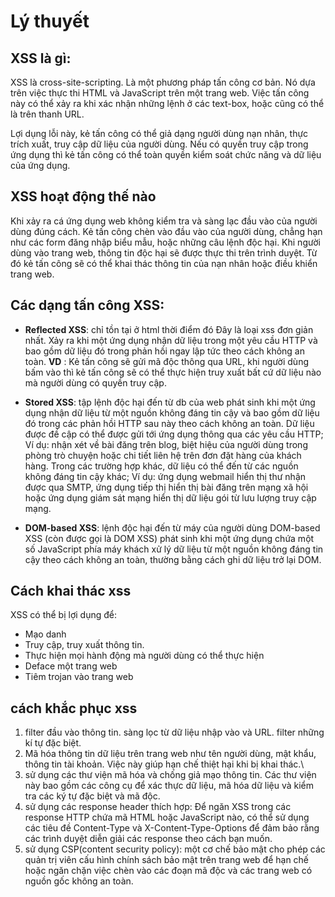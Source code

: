 # Lý thuyết

## XSS là gì: 
XSS là cross-site-scripting. Là một phương pháp tấn công cơ bản. Nó dựa trên việc thực thi HTML và JavaScript trên một trang web. Việc tấn công này có thể xảy ra khi xác nhận những lệnh ở các text-box, hoặc cũng có thể là trên thanh URL.

Lợi dụng lỗi này, kẻ tấn công có thể giả dạng người dùng nạn nhân, thực trích xuất, truy cập dữ liệu của người dùng. Nếu có quyền truy cập trong ứng dụng thì kẻ tấn công có thể toàn quyền kiểm soát chức năng và dữ liệu của ứng dụng. 

## XSS hoạt động thế nào
Khi xảy ra cá ứng dụng web không kiểm tra và sàng lạc đầu vào của người dùng đúng cách. Kẻ tấn công chèn vào đầu vào của người dùng, chẳng hạn như các form đăng nhập biểu mẫu, hoặc những câu lệnh độc hại. Khi người dùng vào trang web, thông tin độc hại sẽ được thực thi trên trình duyệt. Từ đó kẻ tấn công sẽ có thể khai thác thông tin của nạn nhân hoặc điều khiển trang web.

## Các dạng tấn công XSS:
* **Reflected XSS**: chỉ tồn tại ở html thời điểm đó 
Đây là loại xss đơn giản nhất. Xảy ra khi một ứng dụng nhận dữ liệu trong một yêu cầu HTTP và bao gồm dữ liệu đó trong phản hồi ngay lập tức theo cách không an toàn.
**VD** : Kẻ tấn công sẽ gửi mã độc thông qua URL, khi người dùng bấm vào thì kẻ tấn công sẽ có thể thực hiện truy xuất bất cứ dữ liệu nào mà người dùng có quyền truy cập.

* **Stored XSS**: tập lệnh độc hại đến từ db của web
phát sinh khi một ứng dụng nhận dữ liệu từ một nguồn không đáng tin cậy và bao gồm dữ liệu đó trong các phản hồi HTTP sau này theo cách không an toàn.
Dữ liệu được đề cập có thể được gửi tới ứng dụng thông qua các yêu cầu HTTP; Ví dụ: nhận xét về bài đăng trên blog, biệt hiệu của người dùng trong phòng trò chuyện hoặc chi tiết liên hệ trên đơn đặt hàng của khách hàng. Trong các trường hợp khác, dữ liệu có thể đến từ các nguồn không đáng tin cậy khác; Ví dụ: ứng dụng webmail hiển thị thư nhận được qua SMTP, ứng dụng tiếp thị hiển thị bài đăng trên mạng xã hội hoặc ứng dụng giám sát mạng hiển thị dữ liệu gói từ lưu lượng truy cập mạng.

* **DOM-based XSS**: lệnh độc hại đến từ máy của người dùng 
DOM-based XSS (còn được gọi là DOM XSS) phát sinh khi một ứng dụng chứa một số JavaScript phía máy khách xử lý dữ liệu từ một nguồn không đáng tin cậy theo cách không an toàn, thường bằng cách ghi dữ liệu trở lại DOM.

## Cách khai thác xss 
XSS có thể bị lợi dụng để:
* Mạo danh
* Truy cập, truy xuất thông tin. 
* Thực hiện mọi hành động mà người dùng có thể thực hiện
* Deface một trang web
* Tiêm trojan vào trang web

## cách khắc phục xss
1. filter đầu vào thông tin. sàng lọc từ dữ liệu nhập vào và URL. filter những kí tự đặc biệt.
2. Mã hóa thông tin dữ liệu trên trang web như tên người dùng, mật khẩu, thông tin tài khoản. Việc này giúp hạn chế thiệt hại khi bị khai thác.\
3. sử dụng các thư viện mã hóa và chống giả mạo thông tin.  Các thư viện này bao gồm các công cụ để xác thực dữ liệu, mã hóa dữ liệu và kiểm tra các ký tự đặc biệt và mã độc.
4. sử dụng các response header thích hợp: Để ngăn XSS trong các response HTTP chứa mã HTML hoặc JavaScript nào, có thể sử dụng các tiêu đề Content-Type và X-Content-Type-Options để đảm bảo rằng các trình duyệt diễn giải các response theo cách bạn muốn.
5. sử dụng CSP(content security policy): một cơ chế bảo mật cho phép các quản trị viên cấu hình chính sách bảo mật trên trang web để hạn chế hoặc ngăn chặn việc chèn vào các đoạn mã độc và các trang web có nguồn gốc không an toàn.








